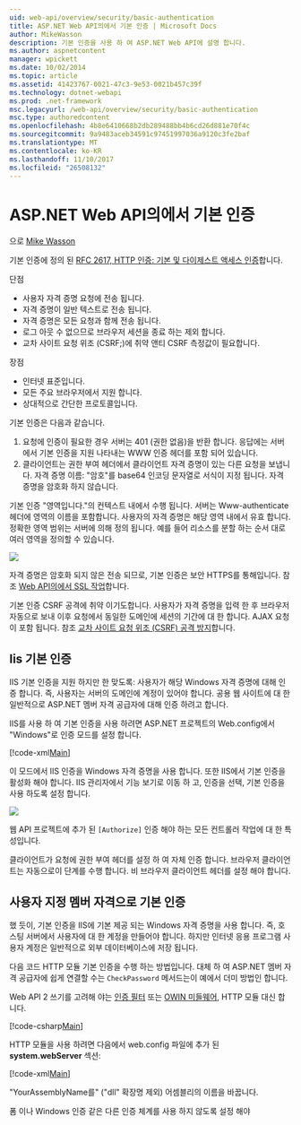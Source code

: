 ```yaml
---
uid: web-api/overview/security/basic-authentication
title: ASP.NET Web API의에서 기본 인증 | Microsoft Docs
author: MikeWasson
description: 기본 인증을 사용 하 여 ASP.NET Web API에 설명 합니다.
ms.author: aspnetcontent
manager: wpickett
ms.date: 10/02/2014
ms.topic: article
ms.assetid: 41423767-0021-47c3-9e53-0021b457c39f
ms.technology: dotnet-webapi
ms.prod: .net-framework
msc.legacyurl: /web-api/overview/security/basic-authentication
msc.type: authoredcontent
ms.openlocfilehash: 4b8e6410668b2db289488bb4b6cd26d881e70f4c
ms.sourcegitcommit: 9a9483aceb34591c97451997036a9120c3fe2baf
ms.translationtype: MT
ms.contentlocale: ko-KR
ms.lasthandoff: 11/10/2017
ms.locfileid: "26508132"
---
```

<a name="basic-authentication-in-aspnet-web-api"></a>ASP.NET Web API의에서 기본 인증
====================
으로 [Mike Wasson](https://github.com/MikeWasson)

기본 인증에 정의 된 [RFC 2617, HTTP 인증: 기본 및 다이제스트 액세스 인증](http://www.ietf.org/rfc/rfc2617.txt)합니다.

단점

- 사용자 자격 증명 요청에 전송 됩니다.
- 자격 증명이 일반 텍스트로 전송 됩니다.
- 자격 증명은 모든 요청과 함께 전송 됩니다.
- 로그 아웃 수 없으므로 브라우저 세션을 종료 하는 제외 합니다.
- 교차 사이트 요청 위조 (CSRF;)에 취약 앤티 CSRF 측정값이 필요합니다.

장점

- 인터넷 표준입니다.
- 모든 주요 브라우저에서 지원 합니다.
- 상대적으로 간단한 프로토콜입니다.

기본 인증은 다음과 같습니다.

1. 요청에 인증이 필요한 경우 서버는 401 (권한 없음)을 반환 합니다. 응답에는 서버에서 기본 인증을 지원 나타내는 WWW 인증 헤더를 포함 되어 있습니다.
2. 클라이언트는 권한 부여 헤더에서 클라이언트 자격 증명이 있는 다른 요청을 보냅니다. 자격 증명 이름: "암호"를 base64 인코딩 문자열로 서식이 지정 됩니다. 자격 증명을 암호화 하지 않습니다.

기본 인증 "영역입니다."의 컨텍스트 내에서 수행 됩니다. 서버는 Www-authenticate 헤더에 영역의 이름을 포함합니다. 사용자의 자격 증명은 해당 영역 내에서 유효 합니다. 정확한 영역 범위는 서버에 의해 정의 됩니다. 예를 들어 리소스를 분할 하는 순서 대로 여러 영역을 정의할 수 있습니다.

![](basic-authentication/_static/image1.png)

자격 증명은 암호화 되지 않은 전송 되므로, 기본 인증은 보안 HTTPS를 통해입니다. 참조 [Web API의에서 SSL 작업](working-with-ssl-in-web-api.md)합니다.

기본 인증 CSRF 공격에 취약 이기도합니다. 사용자가 자격 증명을 입력 한 후 브라우저 자동으로 보내 이후 요청에서 동일한 도메인에 세션의 기간에 대 한 합니다. AJAX 요청이 포함 됩니다. 참조 [교차 사이트 요청 위조 (CSRF) 공격 방지](preventing-cross-site-request-forgery-csrf-attacks.md)합니다.

## <a name="basic-authentication-with-iis"></a>Iis 기본 인증

IIS 기본 인증을 지원 하지만 한 맞도록: 사용자가 해당 Windows 자격 증명에 대해 인증 합니다. 즉, 사용자는 서버의 도메인에 계정이 있어야 합니다. 공용 웹 사이트에 대 한 일반적으로 ASP.NET 멤버 자격 공급자에 대해 인증 하려고 합니다.

IIS를 사용 하 여 기본 인증을 사용 하려면 ASP.NET 프로젝트의 Web.config에서 "Windows"로 인증 모드를 설정 합니다.

[!code-xml[Main](basic-authentication/samples/sample1.xml)]

이 모드에서 IIS 인증을 Windows 자격 증명을 사용 합니다. 또한 IIS에서 기본 인증을 활성화 해야 합니다. IIS 관리자에서 기능 보기로 이동 하 고, 인증을 선택, 기본 인증을 사용 하도록 설정 합니다.

![](basic-authentication/_static/image2.png)

웹 API 프로젝트에 추가 된 `[Authorize]` 인증 해야 하는 모든 컨트롤러 작업에 대 한 특성입니다.

클라이언트가 요청에 권한 부여 헤더를 설정 하 여 자체 인증 합니다. 브라우저 클라이언트는 자동으로이 단계를 수행 합니다. 비 브라우저 클라이언트 헤더를 설정 해야 합니다.

## <a name="basic-authentication-with-custom-membership"></a>사용자 지정 멤버 자격으로 기본 인증

했 듯이, 기본 인증을 IIS에 기본 제공 되는 Windows 자격 증명을 사용 합니다. 즉, 호스팅 서버에서 사용자에 대 한 계정을 만들어야 합니다. 하지만 인터넷 응용 프로그램 사용자 계정은 일반적으로 외부 데이터베이스에 저장 됩니다.

다음 코드 HTTP 모듈 기본 인증을 수행 하는 방법입니다. 대체 하 여 ASP.NET 멤버 자격 공급자에 쉽게 연결할 수는 `CheckPassword` 메서드는이 예에서 더미 방법인 합니다.

Web API 2 쓰기를 고려해 야는 [인증 필터](authentication-filters.md) 또는 [OWIN 미들웨어](../../../aspnet/overview/owin-and-katana/index.md), HTTP 모듈 대신 합니다.

[!code-csharp[Main](basic-authentication/samples/sample2.cs)]

HTTP 모듈을 사용 하려면 다음에서 web.config 파일에 추가 된 **system.webServer** 섹션:

[!code-xml[Main](basic-authentication/samples/sample3.xml?highlight=4)]

"YourAssemblyName를" ("dll" 확장명 제외) 어셈블리의 이름을 바꿉니다.

폼 이나 Windows 인증 같은 다른 인증 체계를 사용 하지 않도록 설정 해야
